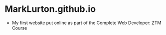 # MarkLurton.github.io

* My first website put online as part of the Complete Web Developer: ZTM Course
